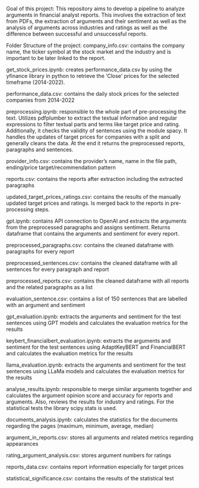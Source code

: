 
Goal of this project:
This repository aims to develop a pipeline to analyze arguments in financial analyst reports. This involves the extraction of text from PDFs, the extraction of arguments and their sentiment as well as the analysis of arguments across industries and ratings as well as the difference between successful and unsuccessful reports.

Folder Structure of the project:
company_info.csv: contains the company name, the ticker symbol at the stock market and the industry and is important to be later linked to the report.

get_stock_prices.ipynb: creates performance_data.csv by using the yfinance library in python to retrieve the ‘Close’ prices for the selected timeframe (2014-2022).

performance_data.csv: contains the daily stock prices for the selected companies from 2014-2022

preprocessing.ipynb: responsible to the whole part of pre-processing the text. Utilizes pdfplumber to extract the textual information and regular expressions to filter textual parts and terms like target price and rating. Additionally, it checks the validity of sentences using the module spacy. It handles the updates of target prices for companies with a split and generally cleans the data. At the end it returns the preprocessed reports, paragraphs and sentences.

provider_info.csv: contains the provider’s name, name in the file path, ending/price target/recommendation pattern

reports.csv: contains the reports after extraction including the extracted paragraphs

updated_target_prices_ratings.csv: contains the results of the manually updated target prices and ratings. Is merged back to the reports in pre-processing steps.

gpt.ipynb: contains API connection to OpenAI and extracts the arguments from the preprocessed paragraphs and assigns sentiment. Returns dataframe that contains the arguments and sentiment for every report.

preprocessed_paragraphs.csv: contains the cleaned dataframe with paragraphs for every report

preprocessed_sentences.csv: contains the cleaned dataframe with all sentences for every paragraph and report
        
preprocessed_reports.csv: contains the cleaned dataframe with all reports and the related paragraphs as a list

evaluation_sentence.csv: contains a list of 150 sentences that are labelled with an argument and sentiment
        
gpt_evaluation.ipynb: extracts the arguments and sentiment for the test sentences using GPT models and calculates the evaluation metrics for the results

keybert_financialbert_evaluation.ipynb: extracts the arguments and sentiment for the test sentences using AdaptKeyBERT and FinancialBERT and calculates the evaluation metrics for the results

llama_evaluation.ipynb: extracts the arguments and sentiment for the test sentences using LLaMa models and calculates the evaluation metrics for the results

analyse_results.ipynb: responsible to merge similar arguments together and calculates the argument opinion score and accuracy for reports and arguments. Also, reviews the results for industry and ratings. For the statistical tests the library scipy.stats is used.

documents_analysis.ipynb: calculates the statistics for the documents regarding the pages (maximum, minimum, average, median)

argument_in_reports.csv: stores all arguments and related metrics regarding appearances

rating_argument_analysis.csv: stores argument numbers for ratings

reports_data.csv: contains report information especially for target prices

statistical_significance.csv: contains the results of the statistical test